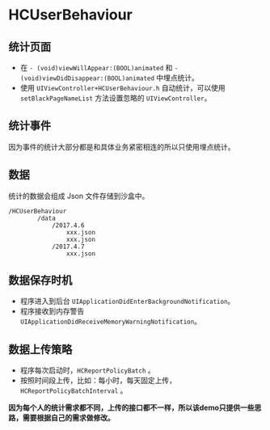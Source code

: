 # HCUserBehaviour
## 统计页面
* 在 `- (void)viewWillAppear:(BOOL)animated` 和 `- (void)viewDidDisappear:(BOOL)animated` 中埋点统计。
* 使用 `UIViewController+HCUserBehaviour.h` 自动统计，可以使用 `setBlackPageNameList` 方法设置忽略的 `UIViewController`。
## 统计事件
因为事件的统计大部分都是和具体业务紧密相连的所以只使用埋点统计。
## 数据
统计的数据会组成 Json 文件存储到沙盒中。
```
/HCUserBehaviour
        /data
            /2017.4.6
                xxx.json
                xxx.json
            /2017.4.7
                xxx.json
```

## 数据保存时机
* 程序进入到后台 `UIApplicationDidEnterBackgroundNotification`。
* 程序接收到内存警告 `UIApplicationDidReceiveMemoryWarningNotification`。

## 数据上传策略
* 程序每次启动时，`HCReportPolicyBatch` 。
* 按照时间段上传，比如：每小时，每天固定上传，`HCReportPolicyBatchInterval` 。


**因为每个人的统计需求都不同，上传的接口都不一样，所以该demo只提供一些思路，需要根据自己的需求做修改。**
